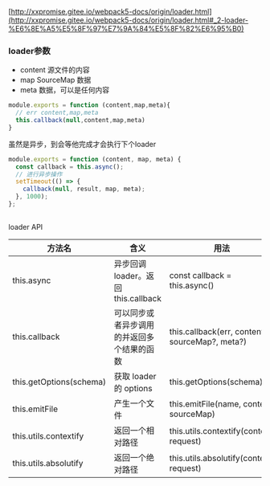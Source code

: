 [http://xxpromise.gitee.io/webpack5-docs/origin/loader.html](http://xxpromise.gitee.io/webpack5-docs/origin/loader.html#_2-loader-%E6%8E%A5%E5%8F%97%E7%9A%84%E5%8F%82%E6%95%B0)

### loader参数

- content 源文件的内容
- map SourceMap 数据
- meta 数据，可以是任何内容

```javascript
module.exports = function (content,map,meta){
  // err content,map,meta
  this.callback(null,content,map,meta)
}
```

虽然是异步，到会等他完成才会执行下个loader

```javascript
module.exports = function (content, map, meta) {
  const callback = this.async();
  // 进行异步操作
  setTimeout(() => {
    callback(null, result, map, meta);
  }, 1000);
};
```

##

loader API

| 方法名 | 含义 | 用法 |
| --- | --- | --- |
| this.async | 异步回调 loader。返回 this.callback | const callback = this.async() |
| this.callback | 可以同步或者异步调用的并返回多个结果的函数 | this.callback(err, content, sourceMap?, meta?) |
| this.getOptions(schema) | 获取 loader 的 options | this.getOptions(schema) |
| this.emitFile | 产生一个文件 | this.emitFile(name, content, sourceMap) |
| this.utils.contextify | 返回一个相对路径 | this.utils.contextify(context, request) |
| this.utils.absolutify | 返回一个绝对路径 | this.utils.absolutify(context, request) |
